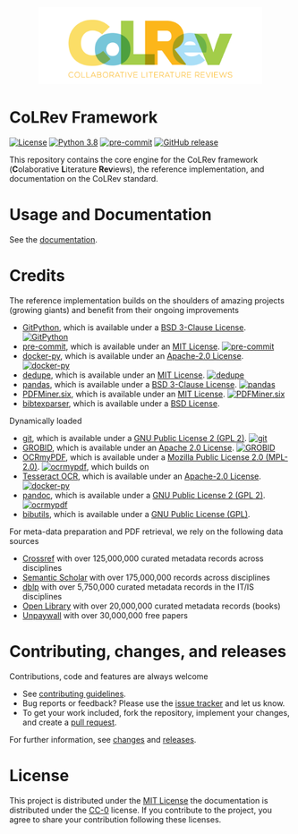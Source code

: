 <p align="center">
<img src="docs/figures/logo_small.png" width="400">
</p>

# CoLRev Framework

[![License](https://img.shields.io/github/license/geritwagner/colrev_core.svg)](https://github.com/geritwagner/colrev_core/releases/)
[![Python 3.8](https://img.shields.io/badge/python-3.8-blue.svg)](https://www.python.org/downloads/release/python-380/)
[![pre-commit](https://img.shields.io/badge/pre--commit-enabled-brightgreen?logo=pre-commit&logoColor=white)](https://github.com/pre-commit/pre-commit)
[![GitHub release](https://img.shields.io/github/v/release/geritwagner/colrev_core.svg)](https://github.com/geritwagner/colrev_core/releases/)

This repository contains the core engine for the CoLRev framework (**C**olaborative **L**iterature **Rev**iews), the reference implementation, and documentation on the CoLRev standard.

# Usage and Documentation

See the [documentation](docs/source/index.rst).

# Credits

The reference implementation builds on the shoulders of amazing projects (growing giants) and benefit from their ongoing improvements

- [GitPython](https://github.com/gitpython-developers/GitPython), which is available under a [BSD 3-Clause License](https://github.com/gitpython-developers/GitPython/blob/main/LICENSE). [![GitPython](https://img.shields.io/github/commit-activity/y/gitpython-developers/GitPython?color=green&style=plastic)](https://github.com/gitpython-developers/GitPython)
- [pre-commit](https://github.com/pre-commit/pre-commit), which is available under an [MIT License](https://github.com/pre-commit/pre-commit/blob/master/LICENSE). [![pre-commit](https://img.shields.io/github/commit-activity/y/pre-commit/pre-commit?color=green&style=plastic)](https://github.com/pre-commit/pre-commit.six)
- [docker-py](https://github.com/docker/docker-py), which is available under an [Apache-2.0 License](https://github.com/docker/docker-py/blob/master/LICENSE). [![docker-py](https://img.shields.io/github/commit-activity/y/docker/docker-py?color=green&style=plastic)](https://github.com/docker/docker-py)
- [dedupe](https://github.com/dedupeio/dedupe), which is available under an [MIT License](https://github.com/dedupeio/dedupe/blob/master/LICENSE). [![dedupe](https://img.shields.io/github/commit-activity/y/dedupio/dedupe?color=green&style=plastic)](https://github.com/dedupeio/dedupe)
- [pandas](https://github.com/pandas-dev/pandas), which is available under a [BSD 3-Clause License](https://github.com/pandas-dev/pandas/blob/master/LICENSE). [![pandas](https://img.shields.io/github/commit-activity/y/pandas-dev/pandas?color=green&style=plastic)](https://github.com/pandas-dev/pandas)
- [PDFMiner.six](https://github.com/pdfminer/pdfminer.six), which is available under an [MIT License](https://github.com/pdfminer/pdfminer.six/blob/develop/LICENSE). [![PDFMiner.six](https://img.shields.io/github/commit-activity/y/pdfminer/pdfminer.six?color=green&style=plastic)](https://github.com/pdfminer/pdfminer.six)
- [bibtexparser](https://github.com/sciunto-org/python-bibtexparser), which is available under a [BSD License](https://github.com/sciunto-org/python-bibtexparser/blob/master/COPYING).

Dynamically loaded

- [git](https://github.com/git/git), which is available under a [GNU Public License 2 (GPL 2)](https://github.com/git/git/blob/master/COPYING). [![git](https://img.shields.io/github/commit-activity/y/git/git?color=green&style=plastic)](https://github.com/git/git)
- [GROBID](https://github.com/kermitt2/grobid), which is available under an [Apache 2.0 License](https://github.com/kermitt2/grobid/blob/master/LICENSE). [![GROBID](https://img.shields.io/github/commit-activity/y/kermitt2/grobid?color=green&style=plastic)](https://github.com/kermitt2/grobid)
- [OCRmyPDF](https://github.com/jbarlow83/OCRmyPDF), which is available under a [Mozilla Public License 2.0 (MPL-2.0)](https://github.com/jbarlow83/OCRmyPDF/blob/master/LICENSE). [![ocrmypdf](https://img.shields.io/github/commit-activity/y/jbarlow83/OCRmyPDF?color=green&style=plastic)](https://github.com/jbarlow83/OCRmyPDF), which builds on
- [Tesseract OCR](https://github.com/tesseract-ocr/tesseract), which is available under an [Apache-2.0 License](https://github.com/tesseract-ocr/tesseract/blob/main/LICENSE). [![docker-py](https://img.shields.io/github/commit-activity/y/tesseract-ocr/tesseract?color=green&style=plastic)](https://github.com/tesseract-ocr/tesseract)
- [pandoc](https://github.com/jgm/pandoc), which is available under a [GNU Public License 2 (GPL 2)](https://github.com/jgm/pandoc/blob/master/COPYRIGHT). [![ocrmypdf](https://img.shields.io/github/commit-activity/y/jgm/pandoc?color=green&style=plastic)](https://github.com/jgm/pandoc)
- [bibutils](http://bibutils.refbase.org/), which is available under a [GNU Public License (GPL)](http://bibutils.refbase.org/).

For meta-data preparation and PDF retrieval, we rely on the following data sources

- [Crossref](https://www.crossref.org/) with over 125,000,000 curated metadata records across disciplines
- [Semantic Scholar](https://www.semanticscholar.org/) with over 175,000,000 records across disciplines
- [dblp](https://dblp.org/) with over 5,750,000 curated metadata records in the IT/IS disciplines
- [Open Library](https://openlibrary.org/) with over 20,000,000 curated metadata records (books)
- [Unpaywall](https://unpaywall.org/) with over 30,000,000 free papers

# Contributing, changes, and releases


Contributions, code and features are always welcome

- See [contributing guidelines](CONTRIBUTING.md).
- Bug reports or feedback? Please use the [issue tracker](https://github.com/geritwagner/colrev_core/issues) and let us know.
- To get your work included, fork the repository, implement your changes, and create a [pull request](https://docs.github.com/en/github/collaborating-with-issues-and-pull-requests/proposing-changes-to-your-work-with-pull-requests/about-pull-requests).

For further information, see [changes](CHANGELOG.md) and [releases](https://github.com/geritwagner/colrev_core/releases).

# License

This project is distributed under the [MIT License](LICENSE) the documentation is distributed under the [CC-0](https://creativecommons.org/publicdomain/zero/1.0/) license.
If you contribute to the project, you agree to share your contribution following these licenses.
